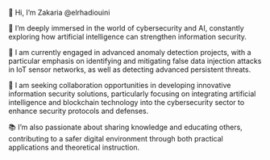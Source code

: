 👋 Hi, I’m Zakaria @elrhadiouini

👀 I’m deeply immersed in the world of cybersecurity and AI, constantly exploring how artificial intelligence can strengthen information security.

🤖 I am currently engaged in advanced anomaly detection projects, with a particular emphasis on identifying and mitigating false data injection attacks in IoT sensor networks, as well as detecting advanced persistent threats.

💞️ I am seeking collaboration opportunities in developing innovative information security solutions, particularly focusing on integrating artificial intelligence and blockchain technology into the cybersecurity sector to enhance security protocols and defenses.

📚 I’m also passionate about sharing knowledge and educating others, contributing to a safer digital environment through both practical applications and theoretical instruction.

<!---
elrhadiouini/elrhadiouini is a ✨ special ✨ repository because its `README.md` (this file) appears on your GitHub profile.
You can click the Preview link to take a look at your changes.
--->
